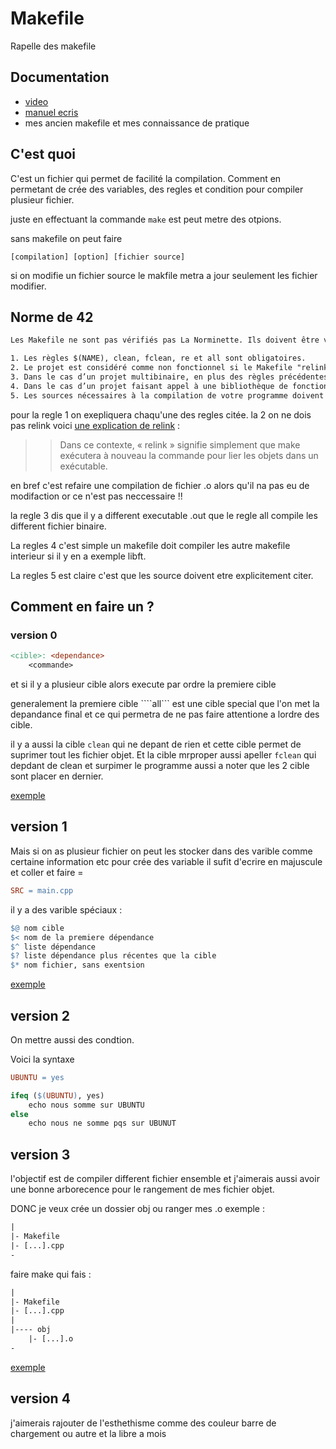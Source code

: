 # Makefile

Rapelle des makefile

## Documentation

- [video](https://youtu.be/-riHEHGP2DU?si=i5SAdzKg8BHN91Hf)
- [manuel ecris](https://www.gnu.org/software/make/manual/make.html)
- mes ancien makefile et mes connaissance de pratique 

## C'est quoi

C'est un fichier qui permet de facilité la compilation.
Comment en permetant de crée des variables, des regles et condition pour compiler plusieur fichier.

juste en effectuant la commande ```make``` est peut metre des otpions.

sans makefile on peut faire
```
[compilation] [option] [fichier source]
```

si on modifie un fichier source le makfile metra a jour seulement les fichier modifier.

## Norme de 42

```txt
Les Makefile ne sont pas vérifiés pas La Norminette. Ils doivent être vérifiés par un humain pendant l’évaluation.

1. Les règles $(NAME), clean, fclean, re et all sont obligatoires.
2. Le projet est considéré comme non fonctionnel si le Makefile "relink".
3. Dans le cas d’un projet multibinaire, en plus des règles précédentes, vous devez avoir une règle all compilant les deux binaires ainsi qu’une règle spécifique à chaque binaire compilé.
4. Dans le cas d’un projet faisant appel à une bibliothèque de fonctions (par exemple une libft), votre makefile doit compiler automatiquement cette bibliothèque.
5. Les sources nécessaires à la compilation de votre programme doivent être explicitement citées dans votre Makefile.
```

pour la regle 1 on exepliquera chaqu'une des regles citée.
la 2 on ne dois pas relink voici [une explication de relink](https://stackoverflow.com/questions/52502399/what-does-it-mean-for-a-makefile-to-relink#:~:text=In%20this%20context%2C%20%E2%80%9Crelink%E2%80%9D,objects%20into%20an%20executable%20again.) :

>> Dans ce contexte, « relink » signifie simplement que make exécutera à nouveau la commande pour lier les objets dans un exécutable.

en bref c'est refaire une compilation de fichier .o alors qu'il na pas eu de modifaction or ce n'est pas neccessaire !!

la regle 3 dis que il y a different executable .out que le regle all compile les different fichier binaire.

La regles 4 c'est simple un makefile doit compiler les autre makefile interieur si il y en a exemple libft.

La regles 5 est claire c'est que les source doivent etre explicitement citer.

## Comment en faire un ?


### version 0

```makefile
<cible>: <dependance>
	<commande>
```

et si il y a plusieur cible alors execute par ordre la premiere cible

generalement la premiere cible ````all``` est une cible special que l'on met la depandance final et ce qui permetra de ne pas faire attentione a lordre des cible.

il y a aussi la cible ```clean``` qui ne depant de rien et cette cible permet de suprimer tout les fichier objet.
Et la cible mrproper aussi apeller ```fclean``` qui depdant de clean et surpimer le programme aussi a noter que les 2 cible sont placer en dernier.

[exemple](./00_namespace/Makefile)

## version 1

Mais si on as plusieur fichier on peut les stocker dans des varible comme certaine information etc pour crée des variable il sufit d'ecrire en majuscule et coller et faire =

```makefile
SRC = main.cpp
```

il y a des varible spéciaux :
```makefile
$@ nom cible
$< nom de la premiere dépendance
$^ liste dépendance
$? liste dépendance plus récentes que la cible
$* nom fichier, sans exentsion
```

[exemple](./02_Classe_Instance/Makefile)

## version 2

On mettre aussi des condtion.

Voici la syntaxe
```makefile
UBUNTU = yes

ifeq ($(UBUNTU), yes)
	echo nous somme sur UBUNTU
else
	echo nous ne somme pqs sur UBUNUT
```

## version 3

l'objectif est de compiler different fichier ensemble et j'aimerais aussi avoir une bonne arborecence pour le rangement de mes fichier objet.

DONC je veux crée un dossier obj ou ranger mes .o exemple :

```txt
|
|- Makefile
|- [...].cpp
-
```

faire make qui fais :

```txt
|
|- Makefile
|- [...].cpp
|
|---- obj
    |- [...].o
-
```

[exemple](./04_this_self/Makefile)

## version 4

j'aimerais rajouter de l'esthethisme comme des couleur barre de chargement ou autre et la libre a mois 